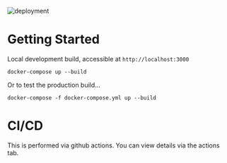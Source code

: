 ![deployment](https://github.com/<OWNER>/<REPOSITORY>/actions/workflows/build-and-deploy.yml/badge.svg)

# Getting Started

Local development build, accessible at `http://localhost:3000`

```
docker-compose up --build
```

Or to test the production build...

```
docker-compose -f docker-compose.yml up --build

```

# CI/CD

This is performed via github actions. You can view details via the actions tab.
